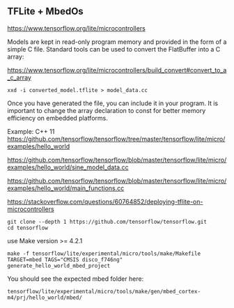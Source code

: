 ## TFLite + MbedOs

<https://www.tensorflow.org/lite/microcontrollers>

Models are kept in read-only program memory and provided in the form of a simple C file. 
Standard tools can be used to convert the FlatBuffer into a C array:

<https://www.tensorflow.org/lite/microcontrollers/build_convert#convert_to_a_c_array>

```
xxd -i converted_model.tflite > model_data.cc
```
Once you have generated the file, you can include it in your program. It is important to change the array declaration to const for better memory efficiency on embedded platforms.

Example:
C++ 11
<https://github.com/tensorflow/tensorflow/tree/master/tensorflow/lite/micro/examples/hello_world>

<https://github.com/tensorflow/tensorflow/blob/master/tensorflow/lite/micro/examples/hello_world/sine_model_data.cc>

<https://github.com/tensorflow/tensorflow/blob/master/tensorflow/lite/micro/examples/hello_world/main_functions.cc>

<https://stackoverflow.com/questions/60764852/deploying-tflite-on-microcontrollers>

```
git clone --depth 1 https://github.com/tensorflow/tensorflow.git
cd tensorflow
```
use Make version >= 4.2.1
```
make -f tensorflow/lite/experimental/micro/tools/make/Makefile TARGET=mbed TAGS="CMSIS disco_f746ng" generate_hello_world_mbed_project
```
You should see the expected mbed folder here:
```
tensorflow/lite/experimental/micro/tools/make/gen/mbed_cortex-m4/prj/hello_world/mbed/
```

